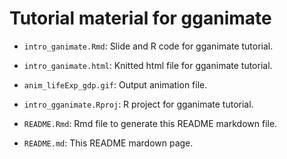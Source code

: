 
Tutorial material for gganimate
===============================

-   `intro_ganimate.Rmd`: Slide and R code for gganimate tutorial.

-   `intro_ganimate.html`: Knitted html file for gganimate tutorial.

-   `anim_lifeExp_gdp.gif`: Output animation file.

-   `intro_gganimate.Rproj`: R project for gganimate tutorial.

-   `README.Rmd`: Rmd file to generate this README markdown file.

-   `README.md`: This README mardown page.
